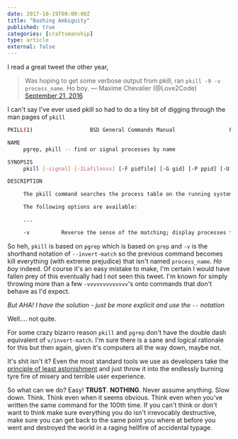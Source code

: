 ```yaml
---
date: 2017-10-19T00:00:00Z
title: "Bashing Ambiguity"
published: true
categories: [craftsmanship]
type: article
external: false
---
```


I read a great tweet the other year,

> Was hoping to get some verbose output from pkill, ran `pkill -9 -v process_name`. Ho boy.
>   &mdash; Maxime Chevalier (@Love2Code) [September 21, 2016](https://twitter.com/Love2Code/status/778387312002510848)

I can't say I've ever used pkill so had to do a tiny bit of digging through the man pages of `pkill`

```bash
PKILL(1)                  BSD General Commands Manual                 PKILL(1)

NAME
     pgrep, pkill -- find or signal processes by name

SYNOPSIS
     pkill [-signal] [-ILafilnovx] [-F pidfile] [-G gid] [-P ppid] [-U uid] [-g pgrp] [-t tty] [-u euid] pattern ...

DESCRIPTION

     The pkill command searches the process table on the running system and signals all processes that match the criteria given on the command line.

     The following options are available:

  	 ...

     -v          Reverse the sense of the matching; display processes that do not match the given criteria.
```

So heh, `pkill` is based on `pgrep` which is based on `grep` and `-v` is the shorthand notation of `--invert-match` so the previous command becomes kill everything (with extreme prejudice) that isn't named `process_name`.  _Ho boy_ indeed.  Of course it's an easy mistake to make, I'm certain I would have fallen prey of this eventually had I not seen this tweet.  I'm known for simply throwing more than a few `-vvvvvvvvvvvvv`'s onto commands that don't behave as I'd expect.

_But AHA! I have the solution - just be more explicit and use the `--` notation_

Well.... not quite.

For some crazy bizarro reason `pkill` and `pgrep` don't have the double dash equivalent of `v/invert-match`.  I'm sure there is a sane and logical rationale for this but then again, given it's computers all the way down, maybe not.  

It's shit isn't it?  Even the most standard tools we use as developers take the [principle of least astonishment](https://en.wikipedia.org/wiki/Principle_of_least_astonishment) and just throw it into the endlessly burning tyre fire of misery and terrible user experience.

So what can we do?  Easy! __TRUST__. __NOTHING__. Never assume anything. Slow down. Think. Think even when it seems obvious.  Think even when you've written the same command for the 100th time.  If you can't think or don't want to think make sure everything you do isn't irrevocably  destructive, make sure you can get back to the same point you where at before you went and destroyed the world in a raging hellfire of accidental typage.


